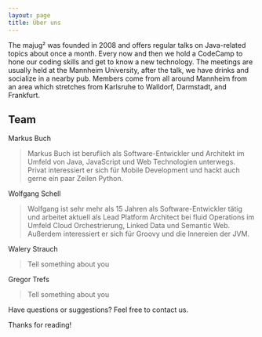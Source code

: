 ```yaml
---
layout: page
title: Über uns
---
```


<p class="message">
  The majug² was founded in 2008 and offers regular talks on Java-related topics about once a month. Every now and then we hold a CodeCamp to hone our coding skills and get to know a new technology.
  The meetings are usually held at the Mannheim University, after the talk, we have drinks and socialize in a nearby pub. Members come from all around Mannheim from an area which stretches from Karlsruhe to Walldorf, Darmstadt, and Frankfurt.
</p>

## Team

Markus Buch

> Markus Buch ist beruflich als Software-Entwickler und Architekt im Umfeld von Java, JavaScript und Web Technologien unterwegs. Privat interessiert er sich für Mobile Development und hackt auch gerne ein paar Zeilen Python.

Wolfgang Schell

> Wolfgang ist sehr mehr als 15 Jahren als Software-Entwickler tätig und arbeitet aktuell als Lead Platform Architect bei fluid Operations im Umfeld Cloud Orchestrierung, Linked Data und Semantic Web. Außerdem interessiert er sich für Groovy und die Innereien der JVM.

Walery Strauch

> Tell something about you

Gregor Trefs

> Tell something about you

Have questions or suggestions? Feel free to contact us.

Thanks for reading!
